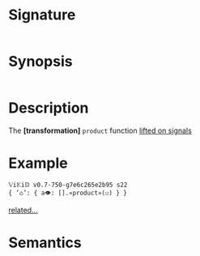 # Signature
```vikid-signature
```

# Synopsis
```vikid-synopsis
```

# Description
The __[transformation]__ `product` function [lifted on signals](/refman/concepts/pure_functions)

# Example
```vikid-script
𝕍i𝕂i𝔻 v0.7-750-g7e6c265e2b95 s22
{ ‘⌂’: { a👁: [].«product»(☑) } }
```


[related...](https://simple.wikipedia.org/wiki/Product_(mathematics))

# Semantics